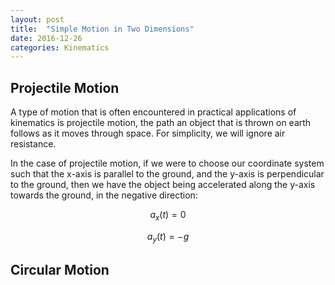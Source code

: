 ```yaml
---
layout: post
title:  "Simple Motion in Two Dimensions"
date: 2016-12-26
categories: Kinematics
---
```


## Projectile Motion

A type of motion that is often encountered in practical applications of kinematics is projectile motion, the path an object that is thrown on earth follows as it moves through space. For simplicity, we will ignore air resistance.

In the case of projectile motion, if we were to choose our coordinate system such that the x-axis is parallel to the ground, and the y-axis is perpendicular to the ground, then we have the object being accelerated along the y-axis towards the ground, in the negative direction:

$$
  a_x (t) = 0
$$

$$
  a_y (t) = -g
$$

## Circular Motion
